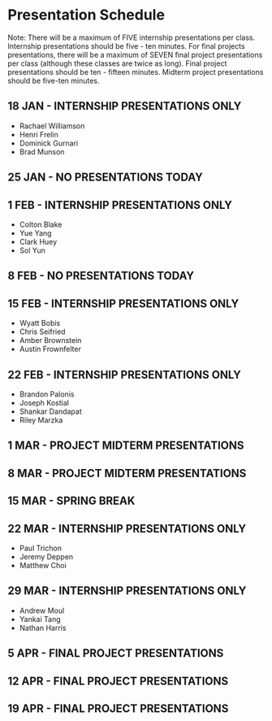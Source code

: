 # Presentation Schedule

Note: There will be a maximum of FIVE internship presentations per class. Internship presentations should be five - ten minutes.  For final projects presentations, there will be a maximum of SEVEN final project presentations per class (although these classes are twice as long).  Final project presentations should be ten - fifteen minutes.  Midterm project presentations should be five-ten minutes.



## 18 JAN - INTERNSHIP PRESENTATIONS ONLY
- Rachael Williamson
- Henri Frelin
- Dominick Gurnari
- Brad Munson

## 25 JAN - NO PRESENTATIONS TODAY

## 1 FEB - INTERNSHIP PRESENTATIONS ONLY
- Colton Blake
- Yue Yang
- Clark Huey
- Sol Yun

## 8 FEB - NO PRESENTATIONS TODAY

## 15 FEB - INTERNSHIP PRESENTATIONS ONLY
- Wyatt Bobis
- Chris Seifried
- Amber Brownstein
- Austin Frownfelter

## 22 FEB - INTERNSHIP PRESENTATIONS ONLY
- Brandon Palonis
- Joseph Kostial
- Shankar Dandapat
- Riley Marzka

## 1 MAR - PROJECT MIDTERM PRESENTATIONS

## 8 MAR - PROJECT MIDTERM PRESENTATIONS

## 15 MAR - SPRING BREAK

## 22 MAR - INTERNSHIP PRESENTATIONS ONLY
- Paul Trichon
- Jeremy Deppen
- Matthew Choi

## 29 MAR - INTERNSHIP PRESENTATIONS ONLY
- Andrew Moul
- Yankai Tang
- Nathan Harris

## 5 APR - FINAL PROJECT PRESENTATIONS

## 12 APR - FINAL PROJECT PRESENTATIONS

## 19 APR - FINAL PROJECT PRESENTATIONS


